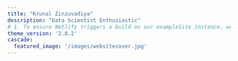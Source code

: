 ```yaml
---
title: "Krunal Zinzuvadiya"
description: "Data Scientist Enthusiastic"
# 1. To ensure Netlify triggers a build on our exampleSite instance, we need to change a file in the exampleSite directory.
theme_version: '2.8.2'
cascade:
  featured_image: '/images/websitecover.jpg'
---
```


